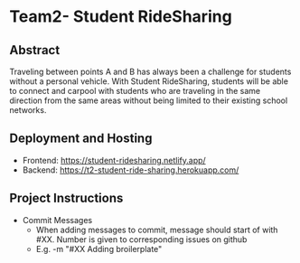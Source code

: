 # Team2- Student RideSharing

## Abstract
Traveling between points A and B has always been a challenge for students without a personal vehicle. With Student RideSharing, students will be able to connect and carpool with students who are traveling in the same direction from the same areas without being limited to their existing school networks. 

## Deployment and Hosting
- Frontend: https://student-ridesharing.netlify.app/
- Backend: https://t2-student-ride-sharing.herokuapp.com/

## Project Instructions
- Commit Messages
  - When adding messages to commit, message should start of with #XX. Number is given to corresponding issues on github
  - E.g. -m "#XX Adding broilerplate" 
